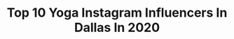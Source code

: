 ---
title: Top 10 Yoga Instagram Influencers In Dallas In 2020
description: >-
  Find top yoga Instagram influencers in Dallas in 2020. Most popular hashtags: #yoga #desdanee #quarantine #love.
platform: Instagram
profiles:
  - username: "britt.rainwater"
    fullname: >-
      BRITT RAINWATER 💧
    location: "United States"
    followers: 18980
    engagement: 303
    commentsToLikes: 0.064983
    id: ck6tpbz76izjz0j71n873pf01
    verified: false
    hashtags: "#yoga, #welovetravel, #yachtlife, #mindsetshift"
  - username: "desdanee"
    fullname: >-
      IamDesdanee
    location: "United States"
    followers: 16080
    engagement: 173
    commentsToLikes: 0.048494
    id: ck6uhme339ykd0j717365bav8
    verified: false
    hashtags: "#dallasphotographers, #austinmodels, #desdanee, #yogi"
  - username: "thenevaehtae"
    fullname: >-
      Nevaeh Tae
    location: "United States"
    followers: 141649
    engagement: 835
    commentsToLikes: 0.015322
    id: ck5c4tzgv23no0i114fcltd8p
    verified: false
    hashtags: "#white, #fishnet, #dallasmodel, #blessed"
  - username: "soniaazadtv"
    fullname: >-
      SoniaAzadTV
    location: "United States"
    followers: 10486
    engagement: 562
    commentsToLikes: 0.081468
    id: ck0vz2nj36zdr0i19qs1pt0xv
    verified: false
    hashtags: "#nofilter, #fakebae, #ilovela, #tragedy"
  - username: "we.the.birds"
    fullname: >-
      WE THE BIRDS
    location: "United States"
    followers: 27189
    engagement: 300
    commentsToLikes: 0.014650
    id: ck5pyolmzx13x0i11h9gnfzr9
    verified: false
    hashtags: "#dallaschiropractor, #atmydesk, #togetherapart, #stars"
  - username: "nataliaavegaa"
    fullname: >-
      NATALIA VEGA
    location: "United States"
    followers: 8776
    engagement: 505
    commentsToLikes: 0.021407
    id: ck6uc7xdae0hh0j71x8mgeequ
    verified: false
    hashtags: "#ahimsa, #photoshopfix, #cleanpic, #vegantacos"
  - username: "lucky_boo_tzu"
    fullname: >-
      Lucky Boo 🍀🌵
    location: "United States"
    followers: 3695
    engagement: 1115
    commentsToLikes: 0.119035
    id: ck6tqf28ir2yo0j71wzy77ojg
    verified: false
    hashtags: "#stayhome, #aprilfoolsday, #tentaclestuesday, #shihtzu"
  - username: "kaceymontoya"
    fullname: >-
      K A C E Y   M O N T O Y A
    location: "United States"
    followers: 37478
    engagement: 268
    commentsToLikes: 0.050640
    id: ck5zmt5c0n6by0i14b6ei3vuw
    verified: true
    hashtags: "#shermanoaks, #loseanhourofsleep, #chihuahuasofinstagram, #coronavirusbirthday2020"
  - username: "chefakiraback"
    fullname: >-
      Akira Back (백승욱)
    location: "United States"
    followers: 40594
    engagement: 446
    commentsToLikes: 0.006058
    id: ck139ht1yldh50i19eap9rqqr
    verified: true
    hashtags: "#wakeup, #groceryshopping, #beveryhills, #camo"
  - username: "thebalancedpt"
    fullname: >-
      Dr. Dava Nichol // PT + Yoga
    location: "United States"
    followers: 51161
    engagement: 138
    commentsToLikes: 0.064716
    id: ck0u88ia76qmd0i192h3bk2cj
    verified: false
    hashtags: "#anklemobility, #mobilityseries, #physicaltherapy, #mobilitydrills"
---